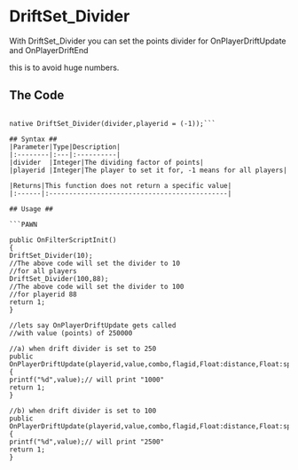 # DriftSet\_Divider #

With DriftSet\_Divider you can set the points divider  for OnPlayerDriftUpdate and OnPlayerDriftEnd

this is to avoid huge numbers.

## The Code ##
```PAWN

native DriftSet_Divider(divider,playerid = (-1));```

## Syntax ##
|Parameter|Type|Description|
|:--------|:---|:----------|
|divider  |Integer|The dividing factor of points|
|playerid |Integer|The player to set it for, -1 means for all players|

|Returns|This function does not return a specific value|
|:------|:---------------------------------------------|

## Usage ##

```PAWN

public OnFilterScriptInit()
{
DriftSet_Divider(10);
//The above code will set the divider to 10
//for all players
DriftSet_Divider(100,88);
//The above code will set the divider to 100
//for playerid 88
return 1;
}

//lets say OnPlayerDriftUpdate gets called
//with value (points) of 250000

//a) when drift divider is set to 250
public OnPlayerDriftUpdate(playerid,value,combo,flagid,Float:distance,Float:speed)
{
printf("%d",value);// will print "1000"
return 1;
}

//b) when drift divider is set to 100
public OnPlayerDriftUpdate(playerid,value,combo,flagid,Float:distance,Float:speed)
{
printf("%d",value);// will print "2500"
return 1;
}
```